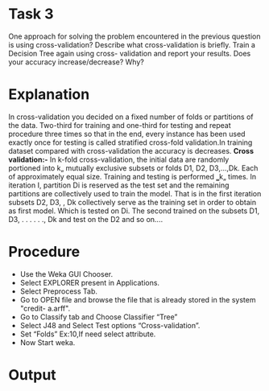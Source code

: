 # Task 3
One approach for solving the problem encountered in the previous question is using cross-validation? Describe what cross-validation is briefly. Train a Decision Tree again using cross- 
validation and report your results. Does your accuracy increase/decrease? Why? 
# Explanation
In cross-validation you decided on a fixed number of folds or partitions of the data. Two-third for 
training and one-third for testing and repeat procedure three times so that in the end, every instance 
has been used exactly once for testing is called stratified cross-fold validation.In training dataset 
compared with cross-validation the accuracy is decreases. 
<b>Cross validation:-</b> 
In k-fold cross-validation, the initial data are randomly portioned into k„ mutually exclusive subsets 
or folds D1, D2, D3,...,Dk. Each of approximately equal size. Training and testing is 
performed ‗k„ times. In iteration I, partition Di is reserved as the test set and the remaining partitions 
are collectively used to train the model. That is in the first iteration subsets D2, D3, , Dk collectively 
serve as the training set in order to obtain as first model. Which is tested on Di. The second trained 
on the subsets D1, D3, . . . . . ., Dk and test on the D2 and so on....
# Procedure
- Use the Weka GUI Chooser. 
- Select EXPLORER present in Applications. 
- Select Preprocess Tab. 
- Go to OPEN file and browse the file that is already stored in the system "credit- a.arff". 
- Go to Classify tab and Choose Classifier “Tree” 
- Select J48 and Select Test options “Cross-validation”. 
- Set “Folds” Ex:10,If need select attribute. 
- Now Start weka.
# Output
